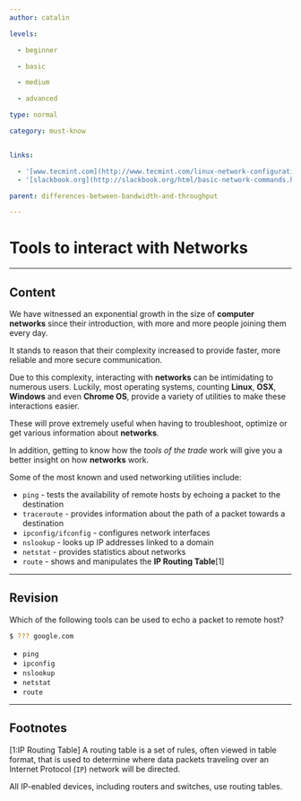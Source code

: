 ```yaml
---
author: catalin

levels:

  - beginner

  - basic

  - medium

  - advanced

type: normal

category: must-know


links:

  - '[www.tecmint.com](http://www.tecmint.com/linux-network-configuration-and-troubleshooting-commands/){website}'
  - '[slackbook.org](http://slackbook.org/html/basic-network-commands.html){website}'

parent: differences-between-bandwidth-and-throughput

---
```


# Tools to interact with Networks

---
## Content

We have witnessed an exponential growth in the size of **computer networks** since their introduction, with more and more people joining them every day.

It stands to reason that their complexity increased to provide faster, more reliable and more secure communication.

Due to this complexity, interacting with **networks** can be intimidating to numerous users.
Luckily, most operating systems, counting **Linux**, **OSX**, **Windows** and even **Chrome OS**, provide a variety of utilities to make these interactions easier.

These will prove extremely useful when having to troubleshoot, optimize or get various information about **networks**.

In addition, getting to know how the *tools of the trade* work will give you a better insight on how **networks** work.

Some of the most known and used networking utilities include:

- `ping` - tests the availability of remote hosts by echoing a packet to the destination
- `traceroute` - provides information about the path of a packet towards a destination
- `ipconfig/ifconfig` - configures network interfaces
- `nslookup` - looks up IP addresses linked to a domain
- `netstat` - provides statistics about networks
- `route` - shows and manipulates the **IP Routing Table**[1]

---
## Revision

Which of the following tools can be used to echo a packet to remote host?

```bash
$ ??? google.com
```


* `ping`
* `ipconfig`
* `nslookup`
* `netstat`
* `route`

---
## Footnotes
[1:IP Routing Table]
A routing table is a set of rules, often viewed in table format, that is used to determine where data packets traveling over an Internet Protocol (`IP`) network will be directed.

All IP-enabled devices, including routers and switches, use routing tables.

